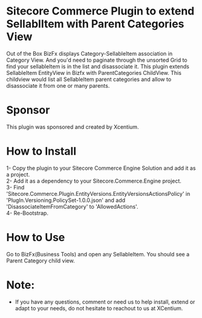 Sitecore Commerce Plugin to extend SellablItem with Parent Categories View
======================================

Out of the Box BizFx displays Category-SellableItem association in Category View. 
And you'd need to paginate through the unsorted Grid to find your sellableItem is in the list and disassociate it.
This plugin extends SellableItem EntityView in Bizfx with ParentCategories ChildView.
This childview would list all SellableItem parent categories and allow to disassociate it from one or many parents.

Sponsor
=======
This plugin was sponsored and created by Xcentium.


How to Install
==============

1-	Copy the plugin to your Sitecore Commerce Engine Solution and add it as a project.  
2-	Add it as a dependency to your Sitecore.Commerce.Engine project.  
3-  Find 'Sitecore.Commerce.Plugin.EntityVersions.EntityVersionsActionsPolicy' in 'PlugIn.Versioning.PolicySet-1.0.0.json' and add      'DisassociateItemFromCategory' to 'AllowedActions'.  
4-  Re-Bootstrap.

How to Use
==============
Go to BizFx(Business Tools) and open any SellableItem. 
You should see a Parent Category child view.

Note:
=====

- If you have any questions, comment or need us to help install, extend or adapt to your needs, do not hesitate to reachout to us at XCentium.
